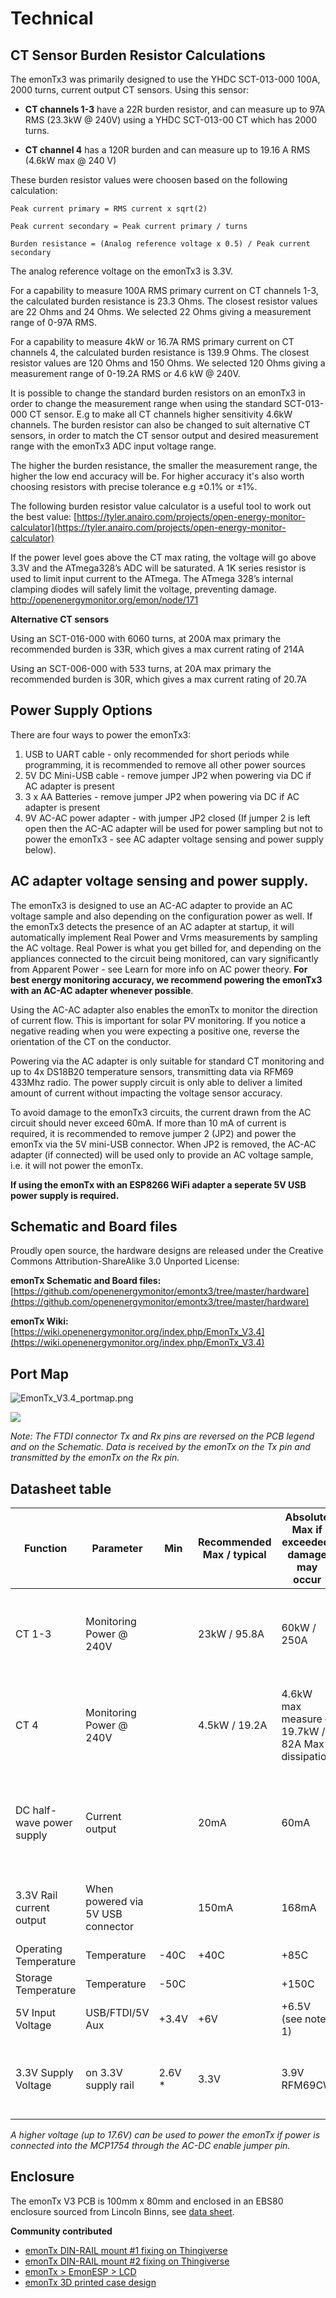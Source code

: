 # Technical

## CT Sensor Burden Resistor Calculations

The emonTx3 was primarily designed to use the YHDC SCT-013-000 100A, 2000 turns, current output CT sensors. Using this sensor:

- **CT channels 1-3** have a 22R burden resistor, and can measure up to 97A RMS (23.3kW @ 240V) using a YHDC SCT-013-00 CT which has 2000 turns.

- **CT channel 4** has a 120R burden and can measure up to 19.16 A RMS (4.6kW max @ 240 V) 

These burden resistor values were choosen based on the following calculation:

    Peak current primary = RMS current x sqrt(2)

    Peak current secondary = Peak current primary / turns

    Burden resistance = (Analog reference voltage x 0.5) / Peak current secondary

The analog reference voltage on the emonTx3 is 3.3V.

For a capability to measure 100A RMS primary current on CT channels 1-3, the calculated burden resistance is 23.3 Ohms. The closest resistor values are 22 Ohms and 24 Ohms. We selected 22 Ohms giving a measurement range of 0-97A RMS.

For a capability to measure 4kW or 16.7A RMS primary current on CT channels 4, the calculated burden resistance is 139.9 Ohms. The closest resistor values are 120 Ohms and 150 Ohms. We selected 120 Ohms giving a measurement range of 0-19.2A RMS or 4.6 kW @ 240V.

It is possible to change the standard burden resistors on an emonTx3 in order to change the measurement range when using the standard SCT-013-000 CT sensor. E.g to make all CT channels higher sensitivity 4.6kW channels. The burden resistor can also be changed to suit alternative CT sensors, in order to match the CT sensor output and desired measurement range with the emonTx3 ADC input voltage range.

The higher the burden resistance, the smaller the measurement range, the higher the low end accuracy will be. For higher accuracy it's also worth choosing resistors with precise tolerance e.g ±0.1% or ±1%.

The following burden resistor value calculator is a useful tool to work out the best value: [https://tyler.anairo.com/projects/open-energy-monitor-calculator](https://tyler.anairo.com/projects/open-energy-monitor-calculator)

If the power level goes above the CT max rating, the voltage will go above 3.3V and the ATmega328’s ADC will be saturated. A 1K series resistor is used to limit input current to the ATmega. The ATmega 328’s internal clamping diodes will safely limit the voltage, preventing damage. [http://openenergymonitor.org/emon/node/171 ](http://openenergymonitor.org/emon/node/171 )

**Alternative CT sensors**

Using an SCT-016-000 with 6060 turns, at 200A max primary the recommended burden is 33R, which gives a max current rating of 214A

Using an SCT-006-000 with 533 turns, at 20A max primary the recommended burden is 30R, which gives a max current rating of 20.7A 

## Power Supply Options

There are four ways to power the emonTx3:

1. USB to UART cable - only recommended for short periods while programming, it is recommended to remove all other power sources
2. 5V DC Mini-USB cable - remove jumper JP2 when powering via DC if AC adapter is present
3. 3 x AA Batteries - remove jumper JP2 when powering via DC if AC adapter is present
4. 9V AC-AC power adapter - with jumper JP2 closed (If jumper 2 is left open then the AC-AC adapter will be used for power sampling but not to power the emonTx3 - see AC adapter voltage sensing and power supply below).

## AC adapter voltage sensing and power supply.

The emonTx3 is designed to use an AC-AC adapter to provide an AC voltage sample and also depending on the configuration power as well. If the emonTx3 detects the presence of an AC adapter at startup, it will automatically implement Real Power and Vrms measurements by sampling the AC voltage. Real Power is what you get billed for, and depending on the appliances connected to the circuit being monitored, can vary significantly from Apparent Power - see Learn for more info on AC power theory. **For best energy monitoring accuracy, we recommend powering the emonTx3 with an AC-AC adapter whenever possible**.

Using the AC-AC adapter also enables the emonTx to monitor the direction of current flow. This is important for solar PV monitoring. If you notice a negative reading when you were expecting a positive one, reverse the orientation of the CT on the conductor.

Powering via the AC adapter is only suitable for standard CT monitoring and up to 4x DS18B20 temperature sensors, transmitting data via RFM69 433Mhz radio. The power supply circuit is only able to deliver a limited amount of current without impacting the voltage sensor accuracy.

To avoid damage to the emonTx3 circuits, the current drawn from the AC circuit should never exceed 60mA. If more than 10 mA of current is required, it is recommended to remove jumper 2 (JP2) and power the emonTx via the 5V mini-USB connector. When JP2 is removed, the AC-AC adapter (if connected) will be used only to provide an AC voltage sample, i.e. it will not power the emonTx.

**If using the emonTx with an ESP8266 WiFi adapter a seperate 5V USB power supply is required.**

## Schematic and Board files

Proudly open source, the hardware designs are released under the Creative Commons Attribution-ShareAlike 3.0 Unported License: 

**emonTx Schematic and Board files:**<br> [https://github.com/openenergymonitor/emontx3/tree/master/hardware](https://github.com/openenergymonitor/emontx3/tree/master/hardware)

**emonTx Wiki:**<br> [https://wiki.openenergymonitor.org/index.php/EmonTx_V3.4](https://wiki.openenergymonitor.org/index.php/EmonTx_V3.4)

## Port Map

![EmonTx_V3.4_portmap.png](img/EmonTx_V3.4_portmap.png)

![](img/EmonTx_V3.4_brd_values_white.png)

*Note: The FTDI connector Tx and Rx pins are reversed on the PCB legend and on the Schematic. Data is received by the emonTx on the Tx pin and transmitted by the emonTx on the Rx pin.*

## Datasheet table

| Function                   | Parameter                          | Min     | Recommended  Max / typical   | Absolute Max  if exceeded, damage may occur       | Notes                                                      |
|----------------------------|------------------------------------|---------|------------------------------|---------------------------------------------------|------------------------------------------------------------|
| CT 1-3                     | Monitoring Power @ 240V            |         | 23kW / 95.8A                 | 60kW / 250A                                       | Using 22R burden and  YHDC SCT-013-00                      |
| CT 4                       | Monitoring Power @ 240V            |         | 4.5kW / 19.2A                | 4.6kW max measure – 19.7kW / 82A Max dissipation  | Using 120R burden and  YHDC SCT-013-00                     |
| DC half-wave power supply  | Current output                     |         | 20mA                         | 60mA                                              | Current draw above 20mA AC sample signal will be affected  |
| 3.3V Rail current output   | When powered via 5V USB connector  |         | 150mA                        | 168mA                                             | Limitation SOT22 MCP1700 Ta=40C Vi=5.25V                   |
| Operating Temperature      | Temperature                        | -40C    | +40C                         | +85C                                              |                                                            |
| Storage Temperature        | Temperature                        | -50C    |                              | +150C                                             |                                                            |
| 5V Input Voltage           | USB/FTDI/5V Aux                    | +3.4V   | +6V                          | +6.5V (see note 1)                                | See note 1                                                 |
| 3.3V Supply Voltage        | on 3.3V supply rail                | 2.6V *  | 3.3V                         | 3.9V RFM69CW                                      | *ADC readings will be incorrect if Vcc is not 3.3V         |

*A higher voltage (up to 17.6V) can be used to power the emonTx if power is connected into the MCP1754 through the AC-DC enable jumper pin.*

## Enclosure

The emonTx V3 PCB is 100mm x 80mm and enclosed in an EBS80 enclosure sourced from Lincoln Binns, see [data sheet](https://www.lincolnbinns.com/en/aluminium-electronic-enclosure-e-case-b-data).

**Community contributed**

- [emonTx DIN-RAIL mount #1 fixing on Thingiverse](http://www.thingiverse.com/thing:1355749)
- [emonTx DIN-RAIL mount #2 fixing on Thingiverse](https://www.thingiverse.com/thing:208177)
- [emonTx > EmonESP > LCD](https://www.thingiverse.com/thing:2043784)
- [emonTx 3D printed case design](https://www.thingiverse.com/nduarte/designs)
